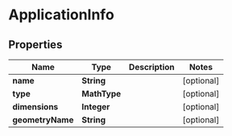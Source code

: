 

# ApplicationInfo


## Properties

| Name | Type | Description | Notes |
|------------ | ------------- | ------------- | -------------|
|**name** | **String** |  |  [optional] |
|**type** | **MathType** |  |  [optional] |
|**dimensions** | **Integer** |  |  [optional] |
|**geometryName** | **String** |  |  [optional] |



